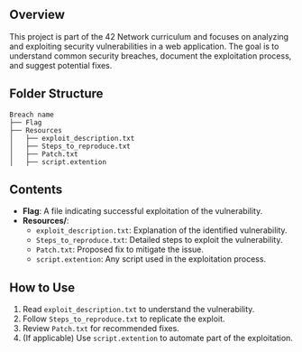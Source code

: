 ## Overview
This project is part of the 42 Network curriculum and focuses on analyzing and exploiting security vulnerabilities in a web application. The goal is to understand common security breaches, document the exploitation process, and suggest potential fixes.

## Folder Structure
```
Breach name
├── Flag
├── Resources
│   ├── exploit_description.txt
│   ├── Steps_to_reproduce.txt
│   ├── Patch.txt
│   ├── script.extention
```

## Contents
- **Flag**: A file indicating successful exploitation of the vulnerability.
- **Resources/**: 
  - `exploit_description.txt`: Explanation of the identified vulnerability.
  - `Steps_to_reproduce.txt`: Detailed steps to exploit the vulnerability.
  - `Patch.txt`: Proposed fix to mitigate the issue.
  - `script.extention`: Any script used in the exploitation process.

## How to Use
1. Read `exploit_description.txt` to understand the vulnerability.
2. Follow `Steps_to_reproduce.txt` to replicate the exploit.
3. Review `Patch.txt` for recommended fixes.
4. (If applicable) Use `script.extention` to automate part of the exploitation.
